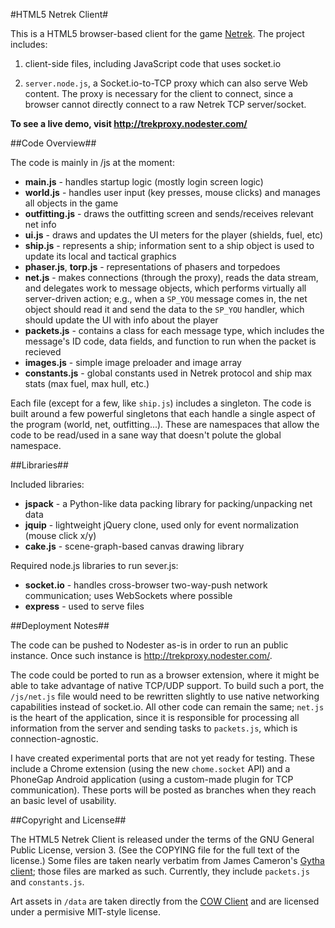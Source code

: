 #HTML5 Netrek Client#

This is a HTML5 browser-based client for the game [Netrek](http://www.netrek.org/).  The project includes:

  1. client-side files, including JavaScript code that uses socket.io

  2. `server.node.js`, a Socket.io-to-TCP proxy which can also serve Web content.  The proxy is necessary for the client to connect, since a browser cannot directly connect to a raw Netrek TCP server/socket.

**To see a live demo, visit http://trekproxy.nodester.com/**

##Code Overview##

The code is mainly in /js at the moment:

* **main.js** - handles startup logic (mostly login screen logic)
* **world.js** - handles user input (key presses, mouse clicks) and manages all objects in the game
* **outfitting.js** - draws the outfitting screen and sends/receives relevant net info
* **ui.js** - draws and updates the UI meters for the player (shields, fuel, etc)
* **ship.js** - represents a ship; information sent to a ship object is used to update its local and tactical graphics
* **phaser.js**, **torp.js** - representations of phasers and torpedoes
* **net.js** - makes connections (through the proxy), reads the data stream, and delegates work to message objects, which performs virtually all server-driven action; e.g., when a `SP_YOU` message comes in, the net object should read it and send the data to the `SP_YOU` handler, which should update the UI with info about the player
* **packets.js** - contains a class for each message type, which includes the message's ID code, data fields, and function to run when the packet is recieved
* **images.js** - simple image preloader and image array
* **constants.js** - global constants used in Netrek protocol and ship max stats (max fuel, max hull, etc.)

Each file (except for a few, like `ship.js`) includes a singleton.  The code is built around a few powerful singletons that each handle a single aspect of the program (world, net, outfitting...).  These are namespaces that allow the code to be read/used in a sane way that doesn't polute the global namespace.

##Libraries##

Included libraries:

* **jspack** - a Python-like data packing library for packing/unpacking net data
* **jquip** - lightweight jQuery clone, used only for event normalization (mouse click x/y)
* **cake.js** - scene-graph-based canvas drawing library

Required node.js libraries to run sever.js:

* **socket.io** - handles cross-browser two-way-push network communication; uses WebSockets where possible
* **express** - used to serve files

##Deployment Notes##

The code can be pushed to Nodester as-is in order to run an public instance. Once such instance is http://trekproxy.nodester.com/.

The code could be ported to run as a browser extension, where it might be able to take advantage of native TCP/UDP support. To build such a port, the `/js/net.js` file would need to be rewritten slightly to use native networking capabilities instead of socket.io. All other code can remain the same; `net.js` is the heart of the application, since it is responsible for processing all information from the server and sending tasks to `packets.js`, which is connection-agnostic.

I have created experimental ports that are not yet ready for testing. These include a Chrome extension (using the new `chome.socket` API) and a PhoneGap Android application (using a custom-made plugin for TCP communication). These ports will be posted as branches when they reach an basic level of usability.

##Copyright and License##

The HTML5 Netrek Client is released under the terms of the GNU General Public License, version 3. (See the COPYING file for the full text of the license.) Some files are taken nearly verbatim from James Cameron's [Gytha client](http://quozl.us.netrek.org/gytha/); those files are marked as such.
Currently, they include `packets.js` and `constants.js`.

Art assets in `/data` are taken directly from the [COW Client](http://www.netrek.org/downloads/clients/#cow) and are licensed under a permisive MIT-style license.



